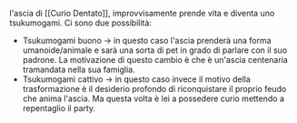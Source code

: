 l'ascia di [[Curio Dentato]], improvvisamente prende vita e diventa uno tsukumogami. Ci sono due possibilità:
- Tsukumogami buono -> in questo caso l'ascia prenderà una forma umanoide/animale e sarà una sorta di pet in grado di parlare con il suo padrone. La motivazione di questo cambio è che è un'ascia centenaria tramandata nella sua famiglia.
- Tsukumogami cattivo -> in questo caso invece il motivo della trasformazione è il desiderio profondo di riconquistare il proprio feudo che anima l'ascia. Ma questa volta è lei a possedere curio mettendo a repentaglio il party.

